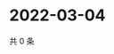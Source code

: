 # 2022-03-04

共 0 条

<!-- BEGIN WEIBO -->
<!-- 最后更新时间 Fri Mar 04 2022 09:03:49 GMT+0800 (China Standard Time) -->

<!-- END WEIBO -->
